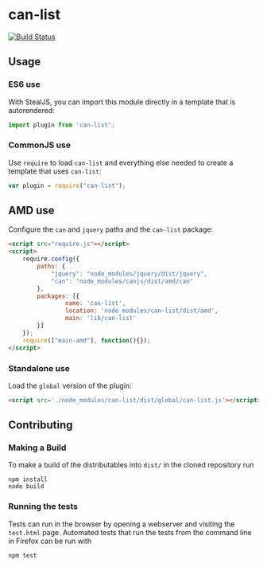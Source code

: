 # can-list

[![Build Status](https://travis-ci.org//can-list.png?branch=master)](https://travis-ci.org//can-list)



## Usage

### ES6 use

With StealJS, you can import this module directly in a template that is autorendered:

```js
import plugin from 'can-list';
```

### CommonJS use

Use `require` to load `can-list` and everything else
needed to create a template that uses `can-list`:

```js
var plugin = require("can-list");
```

## AMD use

Configure the `can` and `jquery` paths and the `can-list` package:

```html
<script src="require.js"></script>
<script>
	require.config({
	    paths: {
	        "jquery": "node_modules/jquery/dist/jquery",
	        "can": "node_modules/canjs/dist/amd/can"
	    },
	    packages: [{
		    	name: 'can-list',
		    	location: 'node_modules/can-list/dist/amd',
		    	main: 'lib/can-list'
	    }]
	});
	require(["main-amd"], function(){});
</script>
```

### Standalone use

Load the `global` version of the plugin:

```html
<script src='./node_modules/can-list/dist/global/can-list.js'></script>
```

## Contributing

### Making a Build

To make a build of the distributables into `dist/` in the cloned repository run

```
npm install
node build
```

### Running the tests

Tests can run in the browser by opening a webserver and visiting the `test.html` page.
Automated tests that run the tests from the command line in Firefox can be run with

```
npm test
```
